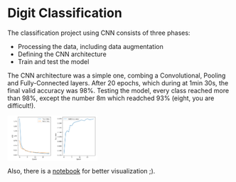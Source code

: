 # Digit Classification

The classification project using CNN consists of three phases:

* Processing the data, including data augmentation
* Defining the CNN architecture
* Train and test the model

The CNN architecture was a simple one, combing a Convolutional, Pooling and Fully-Connected layers. 
After 20 epochs, which during at 1min 30s, the final valid accuracy was 98%. Testing the
model, every class reached more than 98%, except the number 8m which readched 93%
 (eight, you are difficult!).
 
<img src="./img/Figure_1.png" width=40% align="center">

Also, there is a [notebook](https://github.com/HannaLAguilar/Digit_classification/blob/main/Digit_classification.ipynb) for better visualization ;).
